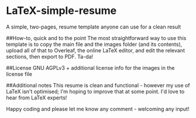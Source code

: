 # LaTeX-simple-resume
A simple, two-pages, resume template anyone can use for a clean result

##How-to, quick and to the point
The most straightforward way to use this template is to copy the main file and the images folder (and its contents), upload all of that to Overleaf, the online LaTeX editor, and edit the relevant sections, then export to PDF. Ta-da!

##License
GNU AGPLv3 + additional license info for the images in the license file

##Additional notes
This resume is clean and functional - however my use of LaTeX isn't optimised; I'm hoping to improve that at some point. I'd love to hear from LaTeX experts!

Happy coding and please let me know any comment - welcoming any input!
